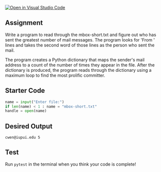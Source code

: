 [![Open in Visual Studio Code](https://classroom.github.com/assets/open-in-vscode-718a45dd9cf7e7f842a935f5ebbe5719a5e09af4491e668f4dbf3b35d5cca122.svg)](https://classroom.github.com/online_ide?assignment_repo_id=14104280&assignment_repo_type=AssignmentRepo)
## Assignment
Write a program to read through the mbox-short.txt and figure out who has sent the greatest number of mail messages. The program looks for 'From ' lines and takes the second word of those lines as the person who sent the mail. 

The program creates a Python dictionary that maps the sender's mail address to a count of the number of times they appear in the file. After the dictionary is produced, the program reads through the dictionary using a maximum loop to find the most prolific committer.

## Starter Code
```python
name = input("Enter file:")
if len(name) < 1 : name = "mbox-short.txt"
handle = open(name)
```

## Desired Output
```
cwen@iupui.edu 5
```

## Test
Run `pytest` in the terminal when you think your code is complete!
